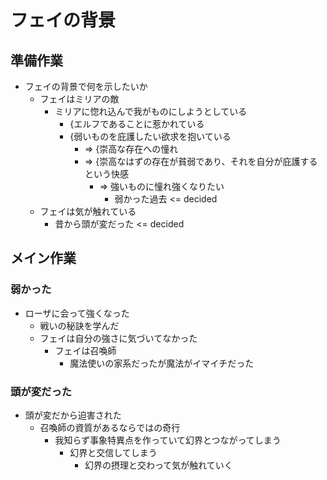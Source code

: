 # フェイの背景
## 準備作業
- フェイの背景で何を示したいか
  - フェイはミリアの敵
    - ミリアに惚れ込んで我がものにしようとしている
      - {エルフであることに惹かれている
      - {弱いものを庇護したい欲求を抱いている
        - => {崇高な存在への憧れ
        - => {崇高なはずの存在が貧弱であり、それを自分が庇護するという快感
          - => 強いものに憧れ強くなりたい
            - 弱かった過去 <= decided
  - フェイは気が触れている
    - 昔から頭が変だった <= decided


## メイン作業
### 弱かった
- ローザに会って強くなった
  - 戦いの秘訣を学んだ
  - フェイは自分の強さに気づいてなかった
    - フェイは召喚師
      - 魔法使いの家系だったが魔法がイマイチだった


### 頭が変だった
- 頭が変だから迫害された
  - 召喚師の資質があるならではの奇行
    - 我知らず事象特異点を作っていて幻界とつながってしまう
      - 幻界と交信してしまう
        - 幻界の摂理と交わって気が触れていく
